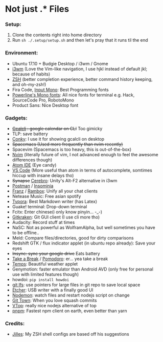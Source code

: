 # Not just .* Files

### Setup:

1. Clone the contents right into home directory
2. Run `sh ./.setup/setup.sh` and then let's pray that it runs til the end

### Environment:

- Ubuntu 17.10 + Budgie Desktop / i3wm / Gnome
- [i3wm](https://i3wm.org) (Love the Vim-like navigation, I use hjkl instead of default jkl; because of habits)
- [ZSH](http://www.zsh.org/) (better completion experience, better command history keeping, and oh-my-zsh!)
- Fira Code, [Input Mono](input.fontbureau.com/): Best Programming fonts
- [Powerline's Mono fonts](https://github.com/powerline/fonts): All nice fonts for terminal e.g. Hack, SourceCode Pro, RobotoMono
- Product Sans: Nice Desktop font

### Gadgets:

- ~~[Gcalcli](https://github.com/insanum/gcalcli) : google calendar on CLI~~ Too gimicky
- TLP: save battery
- [Conky](https://github.com/brndnmtthws/conky): I use it for showing gcalcli on desktop
- ~~Spacemacs (Used more frequently than nvim recently)~~
- Spacevim (Spacemacs is too heavy, this is out-of-the-box)
- [Nvim](https://neovim.io/) (literally future of vim, I not advanced enough to feel the awesome differences though)
- [Atom IDE](https://ide.atom.io/) (Eye candy)
- [VS Code](https://code.visualstudio.com/) (More useful than atom in terms of autocomplete, somtimes hiccup with insane delays tho)
- ~~Synapse~~ [Cerebro](http://cerebroapp.com/): Unity's Alt-F2 alternative in i3wm
- [Postman](https://www.getpostman.com/) / [Insominia](https://insomnia.rest/)
- [Franz](http://meetfranz.com/) / [Rambox](http://rambox.pro/): Unify all your chat clients
- Netease Music: Free asian spotify
- [Typora](typora.io): Best Markdown writer (has Latex)
- Guake! terminal: Drop-down terminal
- Fcitx: Enter chinese(i only know pinyin... -_-)
- [Gitkraken](https://www.gitkraken.com/): Git GUI client (I use cli more tho)
- Audacity: Record stuff at times
- NaSC: Not as powerful as WolframAlpha, but well sometimes you have to be offline..
- Meld: Compare files/directories, good for dirty comparisons
- Redshift GTK / flux indicator applet (in ubuntu repo already): Save your eyes
- ~~Insync: sync your google drive~~ Eats battery
- [Take a Break](http://ppa.launchpad.net/vlijm/takeabreak/ubuntu/pool/main/t/takeabreak/) / [Pomodoro](http://gnomepomodoro.org/): er... yea take a break
- [Temps](https://jackd248.github.io/temps/): Beautiful weather applet
- Genymotion: faster emulator than Android AVD (only free for personal use with limited features though)
- howdoi: `pip install howdoi`
- [git lfs](https://git-lfs.github.com/): use pointers for large files in git repo to save local space
- [Etcher](https://etcher.io/): USB writer with a finally good UI
- [Nodemon](https://www.npmjs.com/package/nodemon): watch files and restart nodejs script on change
- [Git Town](http://www.git-town.com): When you love squash commits
- [VTop](https://github.com/MrRio/vtop): really nice nodejs alternative of top
- [pnpm](https://github.com/pnpm/pnpm): Fastest npm client on earth, even better than yarn

### Credits:

- [Jilles](http://jilles.me/badassify-your-terminal-and-shell/): My ZSH shell configs are based off his suggestions


